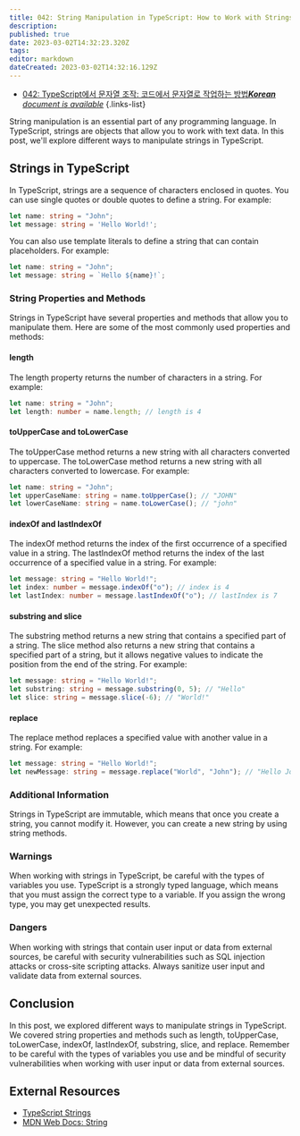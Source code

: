 ```yaml
---
title: 042: String Manipulation in TypeScript: How to Work with Strings in Your Code
description: 
published: true
date: 2023-03-02T14:32:23.320Z
tags: 
editor: markdown
dateCreated: 2023-03-02T14:32:16.129Z
---
```


- [042: TypeScript에서 문자열 조작: 코드에서 문자열로 작업하는 방법***Korean** document is available*](/ko/Knowledge-base/TypeScript/Learning/042-string-manipulation-in-typescript-how-to-work-with-strings-in-your-code)
{.links-list}


String manipulation is an essential part of any programming language. In TypeScript, strings are objects that allow you to work with text data. In this post, we'll explore different ways to manipulate strings in TypeScript.

## Strings in TypeScript

In TypeScript, strings are a sequence of characters enclosed in quotes. You can use single quotes or double quotes to define a string. For example:

```typescript
let name: string = "John";
let message: string = 'Hello World!';
```

You can also use template literals to define a string that can contain placeholders. For example:

```typescript
let name: string = "John";
let message: string = `Hello ${name}!`;
```

### String Properties and Methods

Strings in TypeScript have several properties and methods that allow you to manipulate them. Here are some of the most commonly used properties and methods:

#### length

The length property returns the number of characters in a string. For example:

```typescript
let name: string = "John";
let length: number = name.length; // length is 4
```

#### toUpperCase and toLowerCase

The toUpperCase method returns a new string with all characters converted to uppercase. The toLowerCase method returns a new string with all characters converted to lowercase. For example:

```typescript
let name: string = "John";
let upperCaseName: string = name.toUpperCase(); // "JOHN"
let lowerCaseName: string = name.toLowerCase(); // "john"
```

#### indexOf and lastIndexOf

The indexOf method returns the index of the first occurrence of a specified value in a string. The lastIndexOf method returns the index of the last occurrence of a specified value in a string. For example:

```typescript
let message: string = "Hello World!";
let index: number = message.indexOf("o"); // index is 4
let lastIndex: number = message.lastIndexOf("o"); // lastIndex is 7
```

#### substring and slice

The substring method returns a new string that contains a specified part of a string. The slice method also returns a new string that contains a specified part of a string, but it allows negative values to indicate the position from the end of the string. For example:

```typescript
let message: string = "Hello World!";
let substring: string = message.substring(0, 5); // "Hello"
let slice: string = message.slice(-6); // "World!"
```

#### replace

The replace method replaces a specified value with another value in a string. For example:

```typescript
let message: string = "Hello World!";
let newMessage: string = message.replace("World", "John"); // "Hello John!"
```

### Additional Information

Strings in TypeScript are immutable, which means that once you create a string, you cannot modify it. However, you can create a new string by using string methods.

### Warnings

When working with strings in TypeScript, be careful with the types of variables you use. TypeScript is a strongly typed language, which means that you must assign the correct type to a variable. If you assign the wrong type, you may get unexpected results.

### Dangers

When working with strings that contain user input or data from external sources, be careful with security vulnerabilities such as SQL injection attacks or cross-site scripting attacks. Always sanitize user input and validate data from external sources.

## Conclusion

In this post, we explored different ways to manipulate strings in TypeScript. We covered string properties and methods such as length, toUpperCase, toLowerCase, indexOf, lastIndexOf, substring, slice, and replace. Remember to be careful with the types of variables you use and be mindful of security vulnerabilities when working with user input or data from external sources.

## External Resources

- [TypeScript Strings](https://www.tutorialsteacher.com/typescript/typescript-string)
- [MDN Web Docs: String](https://developer.mozilla.org/en-US/docs/Web/JavaScript/Reference/Global_Objects/String)